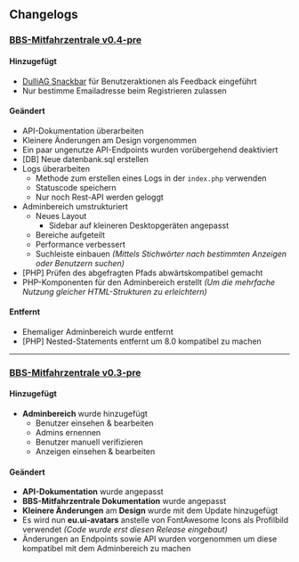 ## Changelogs

### [BBS-Mitfahrzentrale v0.4-pre](https://github.com/tklein1801/BBS-Mitfahrzentrale/releases/tag/v0.4-pre)

#### Hinzugefügt

- [DulliAG Snackbar](https://github.com/DulliAG/Snackbar) für Benutzeraktionen als Feedback eingeführt
- Nur bestimme Emailadresse beim Registrieren zulassen

#### Geändert

- API-Dokumentation überarbeiten
- Kleinere Änderungen am Design vorgenommen
- Ein paar ungenutze API-Endpoints wurden vorübergehend deaktiviert
- [DB] Neue datenbank.sql erstellen
- Logs überarbeiten
  - Methode zum erstellen eines Logs in der `index.php` verwenden
  - Statuscode speichern
  - Nur noch Rest-API werden geloggt
- Adminbereich umstrukturiert
  - Neues Layout
    - Sidebar auf kleineren Desktopgeräten angepasst
  - Bereiche aufgeteilt
  - Performance verbessert
  - Suchleiste einbauen _(Mittels Stichwörter nach bestimmten Anzeigen oder Benutzern suchen)_
- [PHP] Prüfen des abgefragten Pfads abwärtskompatibel gemacht
- PHP-Komponenten für den Adminbereich erstellt _(Um die mehrfache Nutzung gleicher HTML-Strukturen zu erleichtern)_

#### Entfernt

- Ehemaliger Adminbereich wurde entfernt
- [PHP] Nested-Statements entfernt um 8.0 kompatibel zu machen

---

### [BBS-Mitfahrzentrale v0.3-pre](https://github.com/tklein1801/BBS-Mitfahrzentrale/releases/tag/v0.3-pre)

#### Hinzugefügt

- **Adminbereich** wurde hinzugefügt
  - Benutzer einsehen & bearbeiten
  - Admins ernennen
  - Benutzer manuell verifizieren
  - Anzeigen einsehen & bearbeiten

#### Geändert

- **API-Dokumentation** wurde angepasst
- **BBS-Mitfahrzentrale Dokumentation** wurde angepasst
- **Kleinere Änderungen** am **Design** wurde mit dem Update hinzugefügt
- Es wird nun **eu.ui-avatars** anstelle von FontAwesome Icons als Profilbild verwendet
  _(Code wurde erst diesen Release eingebaut)_
- Änderungen an Endpoints sowie API wurden vorgenommen um diese kompatibel mit dem Adminbereich zu machen
